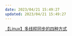 ```yaml
---
date: 2023/04/21 15:49:27
updated: 2023/04/21 15:49:27
---
```


<!--
 * @Author: wujing
 * @Date: 2021-02-24 00:15:46
 * @LastEditTime: 2021-02-24 00:17:33
 * @LastEditors: wujing
 * @Description: 
 * @FilePath: /code/CPlusPlusProject/pthread/sync/README.md
 * @可以输入预定的版权声明、个性签名、空行等
-->

[【Linux】多线程同步的四种方式](
    https://www.cnblogs.com/yinbiao/p/11190336.html#:~:text=%E3%80%90Linux%E3%80%91%E5%A4%9A%E7%BA%BF%E7%A8%8B%E5%90%8C%E6%AD%A5%E7%9A%84%E5%9B%9B%E7%A7%8D%E6%96%B9%E5%BC%8F%201%20PTHREAD_MUTEX_NOMAL%3A%E6%A0%87%E5%87%86%E4%BA%92%E6%96%A5%E9%94%81%EF%BC%8C%E7%AC%AC%E4%B8%80%20...%202%20PTHREAD_MUTEX_RECURSIVE%3A%E9%80%92%E5%BD%92%E4%BA%92%E6%96%A5,...%203%20PTHREAD_MUTEX_ERRORCHECK%3A%E6%A3%80%E6%9F%A5%E4%BA%92%20...%204%20PTHREAD_MUTEX_DEFAULT%3A%E9%BB%98%E8%AE%A4%E4%BA%92%E6%96%A5%E9%94%81%EF%BC%8C%20)